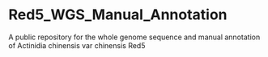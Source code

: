 # Red5_WGS_Manual_Annotation
A public repository for the whole genome sequence and manual annotation of Actinidia chinensis var chinensis Red5
